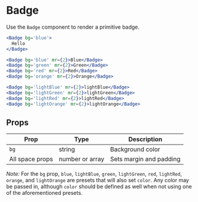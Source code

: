# Badge

Use the `Badge` component to render a primitive badge.

```.jsx
<Badge bg='blue'>
  Hello
</Badge>
```

```.jsx
<Badge bg='blue' mr={2}>Blue</Badge>
<Badge bg='green' mr={2}>Green</Badge>
<Badge bg='red' mr={2}>Red</Badge>
<Badge bg='orange' mr={2}>Orange</Badge>
```

```.jsx
<Badge bg='lightBlue' mr={2}>lightBlue</Badge>
<Badge bg='lightGreen' mr={2}>lightGreen</Badge>
<Badge bg='lightRed' mr={2}>lightRed</Badge>
<Badge bg='lightOrange' mr={2}>lightOrange</Badge>
```

## Props

| Prop            | Type            | Description             |
| --------------- | --------------- | ----------------------- |
| `bg`            | string          | Background color        |
| All space props | number or array | Sets margin and padding |

_Note:_ For the `bg` prop, `blue`, `lightBlue`, `green`, `lightGreen`, `red`, `lightRed`, `orange`, and `lightOrange` are presets that will also set `color`.
Any color may be passed in, although `color` should be defined as well when not using one of the aforementioned presets.
